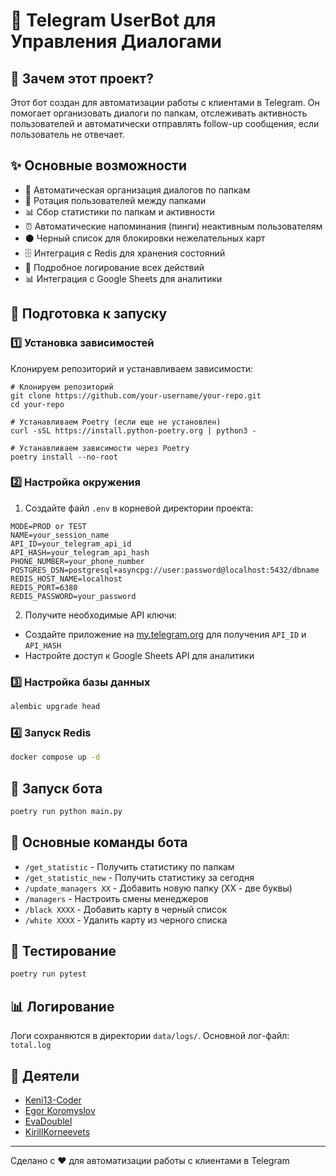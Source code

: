 # 🤖 Telegram UserBot для Управления Диалогами

## 🎯 Зачем этот проект?

Этот бот создан для автоматизации работы с клиентами в Telegram. Он помогает организовать диалоги по папкам, отслеживать активность пользователей и автоматически отправлять follow-up сообщения, если пользователь не отвечает.

## ✨ Основные возможности

- 📁 Автоматическая организация диалогов по папкам
- 🔄 Ротация пользователей между папками
- 📊 Сбор статистики по папкам и активности
- ⏰ Автоматические напоминания (пинги) неактивным пользователям
- ⚫️ Черный список для блокировки нежелательных карт
- 🗄 Интеграция с Redis для хранения состояний
- 📝 Подробное логирование всех действий
- 📊 Интеграция с Google Sheets для аналитики

## 🚀 Подготовка к запуску

### 1️⃣ Установка зависимостей

Клонируем репозиторий и устанавливаем зависимости:

```env
# Клонируем репозиторий
git clone https://github.com/your-username/your-repo.git
cd your-repo

# Устанавливаем Poetry (если еще не установлен)
curl -sSL https://install.python-poetry.org | python3 -

# Устанавливаем зависимости через Poetry
poetry install --no-root
```

### 2️⃣ Настройка окружения

1. Создайте файл `.env` в корневой директории проекта:

```env
MODE=PROD or TEST
NAME=your_session_name
API_ID=your_telegram_api_id
API_HASH=your_telegram_api_hash
PHONE_NUMBER=your_phone_number
POSTGRES_DSN=postgresql+asyncpg://user:password@localhost:5432/dbname
REDIS_HOST_NAME=localhost
REDIS_PORT=6380
REDIS_PASSWORD=your_password
```

2. Получите необходимые API ключи:
- Создайте приложение на [my.telegram.org](https://my.telegram.org) для получения `API_ID` и `API_HASH`
- Настройте доступ к Google Sheets API для аналитики

### 3️⃣ Настройка базы данных

```bash
alembic upgrade head
```

### 4️⃣ Запуск Redis

```bash
docker compose up -d
```

## 🚀 Запуск бота

```bash
poetry run python main.py
```


## 📝 Основные команды бота

- `/get_statistic` - Получить статистику по папкам
- `/get_statistic_new` - Получить статистику за сегодня
- `/update_managers XX` - Добавить новую папку (XX - две буквы)
- `/managers` - Настроить смены менеджеров
- `/black XXXX` - Добавить карту в черный список
- `/white XXXX` - Удалить карту из черного списка

## 🧪 Тестирование

```bash
poetry run pytest
```

## 📊 Логирование

Логи сохраняются в директории `data/logs/`. Основной лог-файл: `total.log`


## 👥 Деятели

- [Keni13-Coder](https://github.com/Keni13-Coder)
- [Egor Koromyslov](https://github.com/pyegork)
- [EvaDoubleI](https://github.com/EvaDoubleI)
- [KirillKorneevets](https://github.com/KirillKorneevets)

---

Сделано с ❤️ для автоматизации работы с клиентами в Telegram